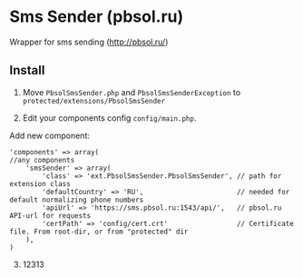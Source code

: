 Sms Sender (pbsol.ru)
================

Wrapper for sms sending (http://pbsol.ru/)

## Install
1) Move `PbsolSmsSender.php` and `PbsolSmsSenderException` to `protected/extensions/PbsolSmsSender`

2) Edit your components config `config/main.php`.

Add new component:
	
	'components' => array(
	//any components
		'smsSender' => array(
			'class' => 'ext.PbsolSmsSender.PbsolSmsSender', // path for extension class
			'defaultCountry' => 'RU',                       // needed for default normalizing phone numbers
			'apiUrl' => 'https://sms.pbsol.ru:1543/api/',   // pbsol.ru API-url for requests
			'certPath' => 'config/cert.crt'                 // Certificate file. From root-dir, or from "protected" dir
		),
	)

3) 12313